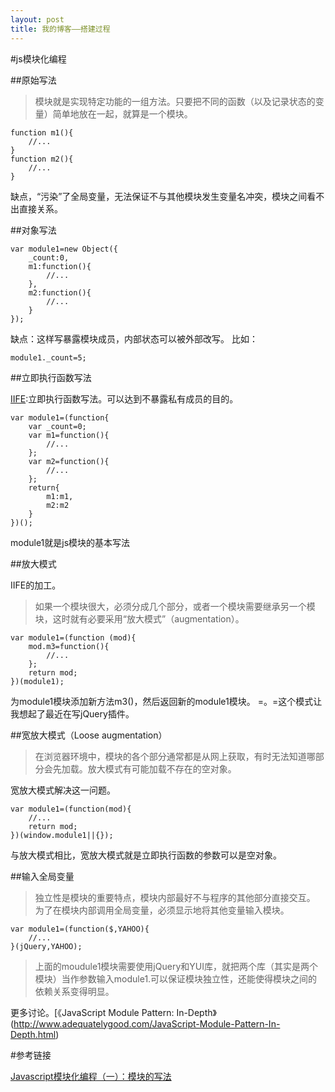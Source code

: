 ```yaml
---
layout: post
title: 我的博客——搭建过程
---
```

#js模块化编程

##原始写法

> 模块就是实现特定功能的一组方法。只要把不同的函数（以及记录状态的变量）简单地放在一起，就算是一个模块。

	function m1(){
		//...
	}
	function m2(){
		//...
	}

缺点，“污染”了全局变量，无法保证不与其他模块发生变量名冲突，模块之间看不出直接关系。

##对象写法

	var module1=new Object({
		_count:0,
		m1:function(){
			//...
		},
		m2:function(){
			//...
		}
	});

缺点：这样写暴露模块成员，内部状态可以被外部改写。
比如：

	module1._count=5;

##立即执行函数写法

[IIFE](http://benalman.com/news/2010/11/immediately-invoked-function-expression/):立即执行函数写法。可以达到不暴露私有成员的目的。

	var module1=(function{
		var _count=0;
		var m1=function(){
			//...
		};
		var m2=function(){
			//...
		};
		return{
			m1:m1,
			m2:m2
		}
	})();

module1就是js模块的基本写法

##放大模式

IIFE的加工。

> 如果一个模块很大，必须分成几个部分，或者一个模块需要继承另一个模块，这时就有必要采用“放大模式”（augmentation）。

	var module1=(function (mod){
		mod.m3=function(){
			//...
		};
		return mod;
	})(module1);

为module1模块添加新方法m3()，然后返回新的module1模块。
=。=这个模式让我想起了最近在写jQuery插件。

##宽放大模式（Loose augmentation）

> 在浏览器环境中，模块的各个部分通常都是从网上获取，有时无法知道哪部分会先加载。放大模式有可能加载不存在的空对象。

宽放大模式解决这一问题。

	var module1=(function(mod){
		//...
		return mod;
	})(window.module1||{});

与放大模式相比，宽放大模式就是立即执行函数的参数可以是空对象。

##输入全局变量

> 独立性是模块的重要特点，模块内部最好不与程序的其他部分直接交互。
> 为了在模块内部调用全局变量，必须显示地将其他变量输入模块。

	var module1=(function($,YAHOO){
		//...
	}(jQuery,YAHOO);

> 上面的moudule1模块需要使用jQuery和YUI库，就把两个库（其实是两个模块）当作参数输入module1.可以保证模块独立性，还能使得模块之间的依赖关系变得明显。

更多讨论。[《JavaScript Module Pattern: In-Depth》(http://www.adequatelygood.com/JavaScript-Module-Pattern-In-Depth.html)

#参考链接

[Javascript模块化编程（一）：模块的写法](http://www.ruanyifeng.com/blog/2012/10/javascript_module.html)